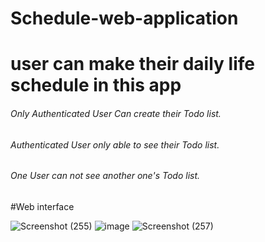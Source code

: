 # Schedule-web-application
<h1>user can make their daily life schedule in this app</h1>
<h6>Only Authenticated User Can create their Todo list.</h6>
<h6>Authenticated User only able to see their Todo list.</h6>
<h6>One User can not see another one's Todo list.</h6>
#Web interface


![Screenshot (255)](https://user-images.githubusercontent.com/74006602/179420585-c3029ff7-1626-4fd6-bd0a-cf99d7dde796.png)
![image](https://user-images.githubusercontent.com/74006602/185838036-9b17c62c-33cc-4e46-89d0-bc2e338f865c.png)
![Screenshot (257)](https://user-images.githubusercontent.com/74006602/179420610-e6495f53-451c-40f9-a8f4-09e4e513302d.png)
